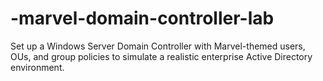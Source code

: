 # -marvel-domain-controller-lab
Set up a Windows Server Domain Controller with Marvel-themed users, OUs, and group policies to simulate a realistic enterprise Active Directory environment.

